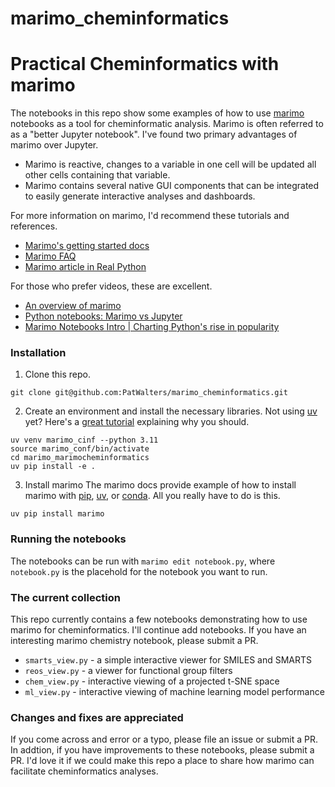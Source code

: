 # marimo_cheminformatics
# Practical Cheminformatics with marimo

The notebooks in this repo show some examples of how to use [marimo](https://marimo.io/) notebooks as a tool for cheminformatic analysis. Marimo is often referred to as a "better Jupyter notebook". I've found two primary advantages of marimo over Jupyter.
- Marimo is reactive, changes to a variable in one cell will be updated all other cells containing that variable.
- Marimo contains several native GUI components that can be integrated to easily generate interactive analyses and dashboards.

For more information on marimo, I'd recommend these tutorials and references.
- [Marimo's getting started docs](https://docs.marimo.io/getting_started/)
- [Marimo FAQ](https://docs.marimo.io/faq/)
- [Marimo article in Real Python](https://realpython.com/marimo-notebook/)

For those who prefer videos, these are excellent.
- [An overview of marimo](https://www.youtube.com/watch?v=3N6lInzq5MI)
- [Python notebooks: Marimo vs Jupyter](https://www.youtube.com/watch?v=tLyjRfkyfFg&t=265s)
- [Marimo Notebooks Intro | Charting Python's rise in popularity](https://www.youtube.com/watch?v=XoArtLKPJ2I)

### Installation
1. Clone this repo.

```git clone git@github.com:PatWalters/marimo_cheminformatics.git```

2. Create an environment and install the necessary libraries.
Not using [uv](https://docs.astral.sh/uv/) yet? Here's a [great tutorial](https://realpython.com/python-uv/) explaining why you should. 
```
uv venv marimo_cinf --python 3.11
source marimo_conf/bin/activate
cd marimo_marimocheminformatics
uv pip install -e .
```
3. Install marimo
The marimo docs provide example of how to install marimo with [pip](https://docs.marimo.io/#__tabbed_1_1),
[uv](https://docs.marimo.io/#__tabbed_1_2), or [conda](https://docs.marimo.io/#__tabbed_1_3).
All you really have to do is this.

```uv pip install marimo```

### Running the notebooks
The notebooks can be run with `marimo edit notebook.py`, where `notebook.py` is the placehold for the notebook you want to run.

### The current collection
This repo currently contains a few notebooks demonstrating how to use marimo for cheminformatics. I'll continue add notebooks. If you have an interesting marimo chemistry notebook, please submit a PR.

- ```smarts_view.py``` - a simple interactive viewer for SMILES and SMARTS
- ```reos_view.py``` - a viewer for functional group filters
- ```chem_view.py``` - interactive viewing of a projected t-SNE space
- ```ml_view.py``` - interactive viewing of machine learning model performance

### Changes and fixes are appreciated
If you come across and error or a typo, please file an issue or submit a PR.  In addtion, if you have improvements to these notebooks, please submit a PR. I'd love it if we could make this repo a place to share how marimo can facilitate cheminformatics analyses.







